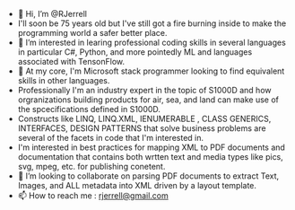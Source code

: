 - 👋 Hi, I’m @RJerrell
- I'll soon be 75 years old but I've still got a fire burning inside to make the programming world a safer better place.
- 👀 I’m interested in learing professional coding skills in several languages in particular C#, Python, and more pointedly ML and languages associated with TensonFlow.
- 🌱 At my core, I'm Microsoft stack programmer looking to find equivalent skills in other languages.
- Professionally I'm an industry expert in the topic of S1000D and how orgranizations building products for air, sea, and land can make use of the spcecifications defined in S1000D.
-  Constructs like LINQ, LINQ.XML, IENUMERABLE<T> , CLASS GENERICS, INTERFACES, DESIGN PATTERNS that solve business problems are several of the facets in code that I'm interested in.
-  I'm interested in best practices for mapping XML to PDF documents and documentation that contains both wrtten text and media types like pics, svg, mpeg, etc. for publishing conetent.
- 💞️ I’m looking to collaborate on parsing PDF documents to extract Text, Images, and ALL metadata into XML driven by a layout template.
- 📫 How to reach me : rjerrell@gmail.com

<!---
RJerrell/RJerrell is a ✨ special ✨ repository because its `README.md` (this file) appears on your GitHub profile.
You can click the Preview link to take a look at your changes.
--->
